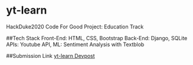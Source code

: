 # yt-learn

HackDuke2020 Code For Good Project: Education Track

##Tech Stack
Front-End: HTML, CSS, Bootstrap
Back-End: Django, SQLite
APIs: Youtube API,
ML: Sentiment Analysis with Textblob

##Submission Link
[yt-learn Devpost](https://devpost.com/software/yt-learn)
